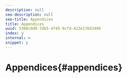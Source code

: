 ```yaml
---
description: null
seo-description: null
seo-title: Appendices
title: Appendices
uuid: 5308c0d0-7db5-4745-9cfd-423e1766349b
index: y
internal: n
snippet: y
---
```


# Appendices{#appendices}


